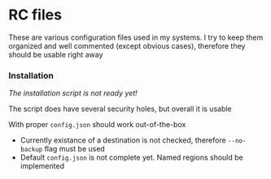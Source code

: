 # RC files

These are various configuration files used in my systems. I try to keep them organized and well commented (except obvious cases),
therefore they should be usable right away

### Installation

*The installation script is not ready yet!*

The script does have several security holes, but overall it is usable

With proper `config.json` should work out-of-the-box

  * Currently existance of a destination is not checked, therefore `--no-backup` flag must be used
  * Default `config.json` is not complete yet. Named regions should be implemented
